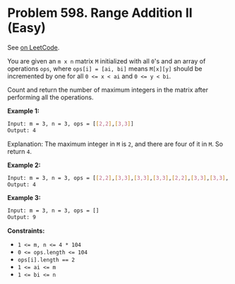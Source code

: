 Problem 598. Range Addition II (Easy)
=====================================

See [on LeetCode](https://leetcode.com/problems/range-addition-ii/).

You are given an `m x n` matrix `M` initialized with all `0`'s and an array of operations `ops`, where `ops[i] = [ai, bi]` means `M[x][y]` should be incremented by one for all `0 <= x < ai` and `0 <= y < bi`.

Count and return the number of maximum integers in the matrix after performing all the operations.

**Example 1:**

```bash
Input: m = 3, n = 3, ops = [[2,2],[3,3]]
Output: 4
```

Explanation: The maximum integer in `M` is `2`, and there are four of it in `M`. So return `4`.

**Example 2:**

```bash
Input: m = 3, n = 3, ops = [[2,2],[3,3],[3,3],[3,3],[2,2],[3,3],[3,3],[3,3],[2,2],[3,3],[3,3],[3,3]]
Output: 4
```

**Example 3:**

```bash
Input: m = 3, n = 3, ops = []
Output: 9
```

**Constraints:**

* `1 <= m, n <= 4 * 104`
* `0 <= ops.length <= 104`
* `ops[i].length == 2`
* `1 <= ai <= m`
* `1 <= bi <= n`

